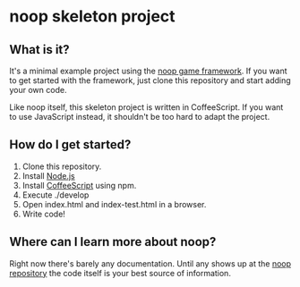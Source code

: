 # noop skeleton project

## What is it?

It's a minimal example project using the
[noop game framework](https://github.com/hbraun/noop). If you want to get
started with the framework, just clone this repository and start adding your own
code.

Like noop itself, this skeleton project is written in CoffeeScript. If you want
to use JavaScript instead, it shouldn't be too hard to adapt the project.


## How do I get started?

1. Clone this repository.
2. Install [Node.js](http://nodejs.org)
3. Install [CoffeeScript](http://coffeescript.org) using npm.
4. Execute ./develop
5. Open index.html and index-test.html in a browser.
6. Write code!


## Where can I learn more about noop?

Right now there's barely any documentation. Until any shows up at the
[noop repository](https://github.com/hbraun/noop) the code itself is your best
source of information.
